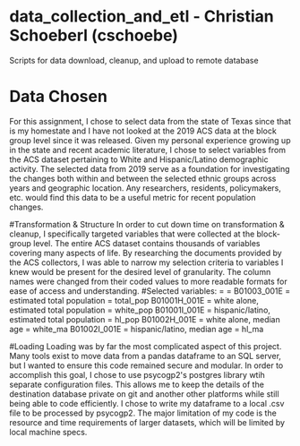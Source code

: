 # data_collection_and_etl - Christian Schoeberl (cschoebe) 
Scripts for data download, cleanup, and upload to remote database

# Data Chosen
For this assignment, I chose to select data from the state of Texas since that is my homestate and I have not looked at the 2019 ACS data at the block group level since it was released. Given my personal experience growing up in the state and recent academic literature, I chose to select variables from the ACS dataset pertaining to White and Hispanic/Latino demographic activity. The selected data from 2019 serve as a foundation for investigating the changes both within and between the selected ethnic groups across years and geographic location. Any researchers, residents, policymakers, etc. would find this data to be a useful metric for recent population changes. 

#Transformation & Structure 
In order to cut down time on transformation & cleanup, I specifically targeted variables that were collected at the block-group level. The entire ACS dataset contains thousands of variables covering many aspects of life. By researching the documents provided by the ACS collectors, I was able to narrow my selection criteria to variables I knew would be present for the desired level of granularity. The column names were changed from their coded values to more readable formats for ease of access and understanding. 
#Selected variables: <ACS coding> = <short description> = <SQL column name> 
B01003_001E = estimated total population = total_pop
B01001H_001E = white alone, estimated total population = white_pop
B01001I_001E = hispanic/latino, estimated total population = hl_pop
B01002H_001E = white alone, median age = white_ma
B01002I_001E = hispanic/latino, median age = hl_ma
  
#Loading
Loading was by far the most complicated aspect of this project. Many tools exist to move data from a pandas dataframe to an SQL server, but I wanted to ensure this code remained secure and modular. In order to accomplish this goal, I chose to use psycogp2's postgres library wtih separate configuration files. This allows me to keep the details of the destination database private on git and another other platforms while still being able to code efficiently. I chose to write my dataframe to a local .csv file to be processed by psycogp2. The major limitation of my code is the resource and time requirements of larger datasets, which will be limited by local machine specs. 

